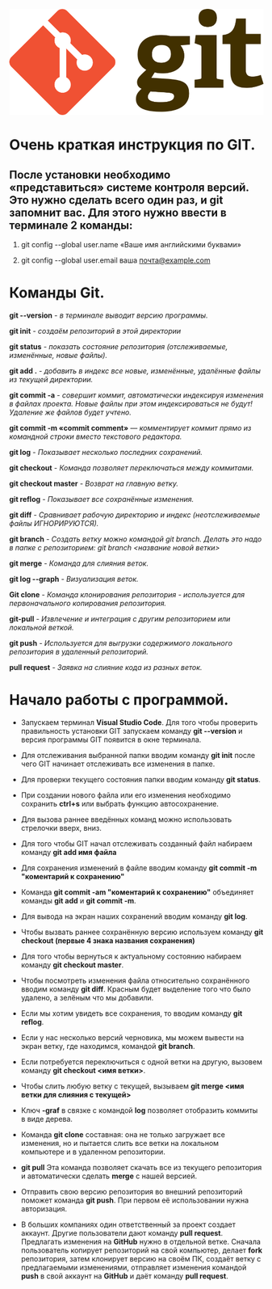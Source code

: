 ![](0_1nuF3OyeMLX2I4Hz.png)

# **Очень краткая инструкция по GIT.**

## После установки необходимо «представиться» системе контроля версий. Это нужно сделать всего один раз, и git запомнит вас. Для этого нужно ввести в терминале 2 команды:

1. git config --global user.name «Ваше имя английскими буквами»

2. git config --global user.email ваша почта@example.com

# Команды Git.

**git --version** - *в терминале выводит версию программы.*

**git init** - *создаём репозиторий в этой директории*

**git status** - *показать состояние репозитория (отслеживаемые, изменённые, новые файлы).*

**git add .** - *добавить в индекс все новые, изменённые, удалённые файлы из текущей директории.*

**git commit -a** - *совершит коммит, автоматически индексируя изменения в файлах проекта. Новые файлы при этом индексироваться не будут! Удаление же файлов будет учтено.*

**git commit -m «commit comment»** — *комментирует коммит прямо из командной строки  вместо текстового редактора.*

**git log** - *Показывает несколько последних сохранений.*

**git checkout** - *Команда позволяет переключаться между коммитами.*

**git checkout master** - *Возврат на главную ветку.*

**git reflog** - *Показывает все сохранённые изменения.*

**git diff** - *Cравнивает рабочую директорию и индекс (неотслеживаемые файлы ИГНОРИРУЮТСЯ).*

**git branch** - *Создать ветку можно командой git branch. Делать это надо в папке с репозиторием: git branch <название новой ветки>*

**git merge** - *Команда для слияния веток.*

**git log --graph** - *Визуализация веток.*

**Git clone** - *Команда клонирования репозитория - используется для первоначального копирования репозитория.*

**git-pull** - *Извлечение и интеграция с другим репозиторием или локальной веткой.*

**git push** - *Используется для выгрузки содержимого локального репозитория в удаленный репозиторий.*

**pull request** - *Заявка на слияние кода из разных веток.*

# Начало работы с программой.

* Запускаем терминал **Visual Studio Code**. Для того чтобы проверить правильность установки GIT запускаем команду **git --version** и версия программы GIT появится в окне терминала.

* Для отслеживания выбранной папки вводим команду **git init** после чего GIT начинает отслеживать все изменения в папке.

* Для проверки текущего состояния папки вводим команду **git status**.

* При создании нового файла или его изменения необходимо сохранить **ctrl+s** или выбрать функцию автосохранение.

* Для вызова раннее введённых команд можно использовать стрелочки вверх, вниз.

* Для того чтобы GIT начал отслеживать созданный файл набираем команду **git add имя файла**

* Для сохранения изменений в файле вводим команду **git commit -m "коментарий к сохранению"**

* Команда **git commit -am "коментарий к сохранению"** объединяет команды **git add** и **git commit -m**.

* Для вывода на экран наших сохранений вводим команду **git log**.

* Чтобы вызвать раннее сохранённую версию используем команду **git checkout (первые 4 знака названия сохранения)**

* Для того чтобы вернуться к актуальному состоянию набираем команду **git checkout master**.

* Чтобы посмотреть изменения файла относительно сохранённого вводим команду **git diff**. Красным будет выделение того что было удалено, а зелёным что мы добавили.

* Если мы хотим увидеть все сохранения, то вводим команду **git reflog**.

* Если у нас несколько версий черновика, мы можем вывести на экран ветку, где находимся, командой **git branch**.

* Если потребуется переключиться с одной ветки на другую, вызовем команду **git checkout <имя ветки>**.

* Чтобы слить любую ветку с текущей, вызываем **git merge <имя ветки для слияния с текущей>**

* Ключ **-graf** в связке с командой **log** позволяет отобразить коммиты в виде дерева.

* Команда **git clone** составная: она не только загружает все изменения, но и пытается слить все ветки на локальном компьютере и в удаленном репозитории.

* **git pull** Эта команда позволяет скачать все из текущего репозитория и автоматически сделать **merge** с нашей версией.

* Отправить свою версию репозитория во внешний репозиторий поможет команда **git push**. При первом её использовании нужна авторизация.

* В больших компаниях один ответственный за проект создает аккаунт. Другие пользователи дают команду **pull request**. Предлагать изменения на **GitHub** нужно в отдельной ветке. Сначала пользователь копирует репозиторий на свой компьютер, делает **fork** репозитория, затем клонирует версию на своём ПК, создаёт ветку с предлагаемыми изменениями, отправляет изменения командой **push** в свой аккаунт на **GitHub** и даёт команду **pull request**. 